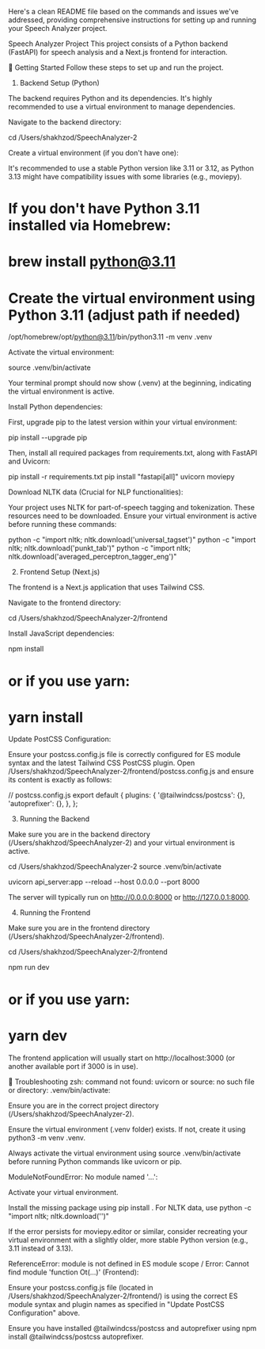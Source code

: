 Here's a clean README file based on the commands and issues we've addressed, providing comprehensive instructions for setting up and running your Speech Analyzer project.

Speech Analyzer Project
This project consists of a Python backend (FastAPI) for speech analysis and a Next.js frontend for interaction.

🚀 Getting Started
Follow these steps to set up and run the project.

1. Backend Setup (Python)

The backend requires Python and its dependencies. It's highly recommended to use a virtual environment to manage dependencies.

Navigate to the backend directory:

cd /Users/shakhzod/SpeechAnalyzer-2

Create a virtual environment (if you don't have one):

It's recommended to use a stable Python version like 3.11 or 3.12, as Python 3.13 might have compatibility issues with some libraries (e.g., moviepy).

# If you don't have Python 3.11 installed via Homebrew:
# brew install python@3.11

# Create the virtual environment using Python 3.11 (adjust path if needed)
/opt/homebrew/opt/python@3.11/bin/python3.11 -m venv .venv

Activate the virtual environment:

source .venv/bin/activate

Your terminal prompt should now show (.venv) at the beginning, indicating the virtual environment is active.

Install Python dependencies:

First, upgrade pip to the latest version within your virtual environment:

pip install --upgrade pip

Then, install all required packages from requirements.txt, along with FastAPI and Uvicorn:

pip install -r requirements.txt
pip install "fastapi[all]" uvicorn moviepy

Download NLTK data (Crucial for NLP functionalities):

Your project uses NLTK for part-of-speech tagging and tokenization. These resources need to be downloaded. Ensure your virtual environment is active before running these commands:

python -c "import nltk; nltk.download('universal_tagset')"
python -c "import nltk; nltk.download('punkt_tab')"
python -c "import nltk; nltk.download('averaged_perceptron_tagger_eng')"

2. Frontend Setup (Next.js)

The frontend is a Next.js application that uses Tailwind CSS.

Navigate to the frontend directory:

cd /Users/shakhzod/SpeechAnalyzer-2/frontend

Install JavaScript dependencies:

npm install
# or if you use yarn:
# yarn install

Update PostCSS Configuration:

Ensure your postcss.config.js file is correctly configured for ES module syntax and the latest Tailwind CSS PostCSS plugin. Open /Users/shakhzod/SpeechAnalyzer-2/frontend/postcss.config.js and ensure its content is exactly as follows:

// postcss.config.js
export default {
  plugins: {
    '@tailwindcss/postcss': {},
    'autoprefixer': {},
  },
};

3. Running the Backend

Make sure you are in the backend directory (/Users/shakhzod/SpeechAnalyzer-2) and your virtual environment is active.

cd /Users/shakhzod/SpeechAnalyzer-2
source .venv/bin/activate

uvicorn api_server:app --reload --host 0.0.0.0 --port 8000

The server will typically run on http://0.0.0.0:8000 or http://127.0.0.1:8000.

4. Running the Frontend

Make sure you are in the frontend directory (/Users/shakhzod/SpeechAnalyzer-2/frontend).

cd /Users/shakhzod/SpeechAnalyzer-2/frontend

npm run dev
# or if you use yarn:
# yarn dev

The frontend application will usually start on http://localhost:3000 (or another available port if 3000 is in use).

🐛 Troubleshooting
zsh: command not found: uvicorn or source: no such file or directory: .venv/bin/activate:

Ensure you are in the correct project directory (/Users/shakhzod/SpeechAnalyzer-2).

Ensure the virtual environment (.venv folder) exists. If not, create it using python3 -m venv .venv.

Always activate the virtual environment using source .venv/bin/activate before running Python commands like uvicorn or pip.

ModuleNotFoundError: No module named '...':

Activate your virtual environment.

Install the missing package using pip install <package-name>. For NLTK data, use python -c "import nltk; nltk.download('<resource-name>')"

If the error persists for moviepy.editor or similar, consider recreating your virtual environment with a slightly older, more stable Python version (e.g., 3.11 instead of 3.13).

ReferenceError: module is not defined in ES module scope / Error: Cannot find module 'function Ot(...)' (Frontend):

Ensure your postcss.config.js file (located in /Users/shakhzod/SpeechAnalyzer-2/frontend/) is using the correct ES module syntax and plugin names as specified in "Update PostCSS Configuration" above.

Ensure you have installed @tailwindcss/postcss and autoprefixer using npm install @tailwindcss/postcss autoprefixer.

